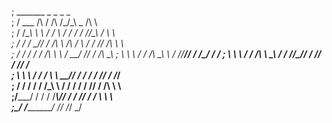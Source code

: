 ;       _______     _              _   _         _      
;      / ___  /\   / /\           /\_\/\_\ _    /\ \    
;     / /\__\ \ \ / /  \         / / / / //\_\ /  \ \   
;    / / /   \_\// / /\ \       /\ \/ \ \/ / // /\ \ \  
;   / / /       / / /\ \ \     /  \____\__/ // / /\ \_\ 
;   \ \ \      / / /\ \_\ \   / /\/________// / /_/ / / 
;    \ \ \    / / /\ \ \___\ / / /\/_// / // / /__\/ /  
;     \ \ \  / / /  \ \ \__// / /    / / // / /_____/   
; ____/ / / / / /____\_\ \ / / /    / / // / /\ \ \     
;/_____/ / / / /__________\\/_/    / / // / /  \ \ \    
;\_____\/  \/_____________/        \/_/ \/_/    \_\/   
